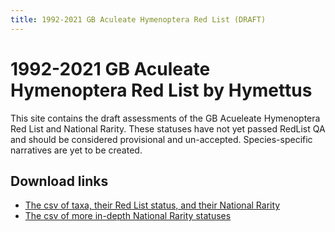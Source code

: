 ```yaml
---
title: 1992-2021 GB Aculeate Hymenoptera Red List (DRAFT)
---
```


# 1992-2021 GB Aculeate Hymenoptera Red List by Hymettus
This site contains the draft assessments of the GB Acueleate Hymenoptera Red List and National Rarity. These statuses have not yet passed RedList QA and should be considered provisional and un-accepted. Species-specific narratives are yet to be created.

## Download links
- [The csv of taxa, their Red List status, and their National Rarity](downloads/20250207_status_rarity.csv)
- [The csv of more in-depth National Rarity statuses](downloads/NationalRarity.csv)